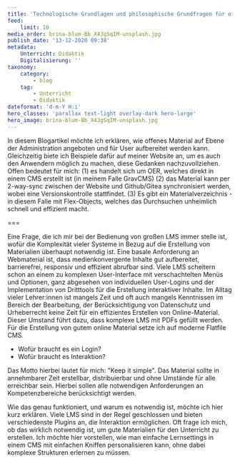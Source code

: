 ```yaml
---
title: 'Technologische Grundlagen und philosophische Grundfragen für offenes Webmaterial'
feed:
    limit: 10
media_order: brina-blum-Bb_X4JgSqIM-unsplash.jpg
publish_date: '13-12-2020 09:38'
metadata:
    Unterricht: Didaktik
    Digitalisierung: ''
taxonomy:
    category:
        - blog
    tag:
        - Unterricht
        - Didaktik
dateformat: 'd-m-Y H:i'
hero_classes: 'parallax text-light overlay-dark hero-large'
hero_image: brina-blum-Bb_X4JgSqIM-unsplash.jpg
---
```


In diesem Blogartikel möchte ich erklären, wie offenes Material auf Ebene der Administration angeboten und für User aufbereitet werden kann. Gleichzeitig biete ich Beispiele dafür auf meiner Website an, um es auch den Anwendern möglich zu machen, diese Gedanken nachzuvollziehen. Offen bedeutet für mich: (1) es handelt sich um OER, welches direkt in einem CMS erstellt ist (in meinem Falle GravCMS) (2) das Material kann per 2-way-sync zwischen der Website und Github/Gitea synchronisiert werden, wobei eine Versionskontrolle stattfindet. (3) Es gibt ein Materialverzeichnis - in diesem Falle mit Flex-Objects, welches das Durchsuchen unheimlich schnell und effizient macht.

===

Eine Frage, die ich mir bei der Bedienung von großen LMS immer stelle ist, wofür die Komplexität vieler Systeme in Bezug auf die Erstellung von Materialien überhaupt notwendig ist. Eine basale Anforderung an Webmaterial ist, dass medienkonvergente Inhalte gut aufbereitet, barrierefrei, responsiv und effizient abrufbar sind. Viele LMS scheitern schon an einem zu komplexen User-Interface mit verschachtelten Menüs und Optionen, ganz abgesehen von individuellen User-Logins und der Implementation von Dritttools für die Erstellung interaktiver Inhalte. Im Alltag vieler Lehrer:innen ist mangels Zeit und oft auch mangels Kenntnissen im Bereich der Bearbeitung, der Berücksichtigung von Datenschutz und Urheberrecht keine Zeit für ein effizientes Erstellen von Online-Material. Dieser Umstand führt dazu, dass komplexe LMS mit PDFs gefüllt werden. Für die Erstellung von gutem online Material setze ich auf moderne Flatfile CMS.

* Wofür braucht es ein Login?
* Wofür braucht es Interaktion?

Das Motto hierbei lautet für mich: "Keep it simple". Das Material sollte in annehmbarer Zeit erstellbar, distribuierbar und ohne Umstände für alle erreichbar sein. Hierbei sollen alle notwendigen Anforderungen an Kompetenzbereiche berücksichtigt werden.

Wie das genau funktioniert, und warum es notwendig ist, möchte ich hier kurz erklären. Viele LMS sind in der Regel geschlossen und bieten verschiedenste Plugins an, die Interaktion ermöglichen. Oft frage ich mich, ob das wirklich notwendig ist, um gute Materialien für den Unterricht zu erstellen. Ich möchte hier vorstellen, wie man einfache Lernsettings in einem CMS mit einfachen Kniffen personalisieren kann, ohne dabei komplexe Strukturen erlernen zu müssen.
